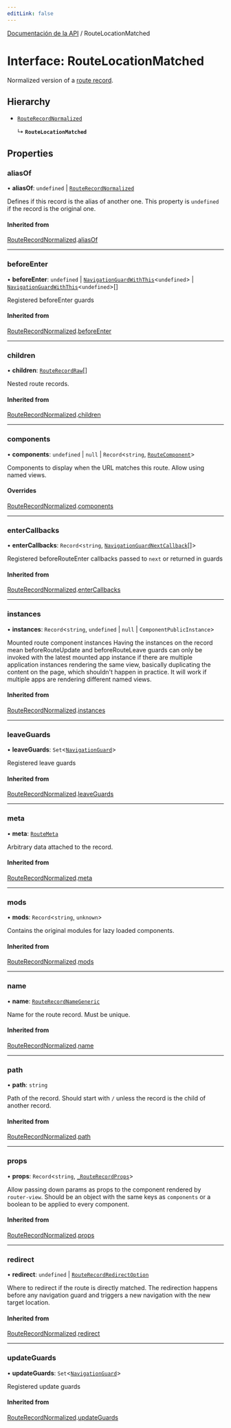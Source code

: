 ```yaml
---
editLink: false
---
```


[Documentación de la API](../index.md) / RouteLocationMatched

# Interface: RouteLocationMatched

Normalized version of a [route record](../index.md#RouteRecord).

## Hierarchy

- [`RouteRecordNormalized`](RouteRecordNormalized.md)

  ↳ **`RouteLocationMatched`**

## Properties

### aliasOf

• **aliasOf**: `undefined` \| [`RouteRecordNormalized`](RouteRecordNormalized.md)

Defines if this record is the alias of another one. This property is
`undefined` if the record is the original one.

#### Inherited from

[RouteRecordNormalized](RouteRecordNormalized.md).[aliasOf](RouteRecordNormalized.md#aliasOf)

---

### beforeEnter

• **beforeEnter**: `undefined` \| [`NavigationGuardWithThis`](NavigationGuardWithThis.md)\<`undefined`\> \| [`NavigationGuardWithThis`](NavigationGuardWithThis.md)\<`undefined`\>[]

Registered beforeEnter guards

#### Inherited from

[RouteRecordNormalized](RouteRecordNormalized.md).[beforeEnter](RouteRecordNormalized.md#beforeEnter)

---

### children

• **children**: [`RouteRecordRaw`](../index.md#RouteRecordRaw)[]

Nested route records.

#### Inherited from

[RouteRecordNormalized](RouteRecordNormalized.md).[children](RouteRecordNormalized.md#children)

---

### components

• **components**: `undefined` \| `null` \| `Record`\<`string`, [`RouteComponent`](../index.md#RouteComponent)\>

Components to display when the URL matches this route. Allow using named views.

#### Overrides

[RouteRecordNormalized](RouteRecordNormalized.md).[components](RouteRecordNormalized.md#components)

---

### enterCallbacks

• **enterCallbacks**: `Record`\<`string`, [`NavigationGuardNextCallback`](../index.md#NavigationGuardNextCallback)[]\>

Registered beforeRouteEnter callbacks passed to `next` or returned in guards

#### Inherited from

[RouteRecordNormalized](RouteRecordNormalized.md).[enterCallbacks](RouteRecordNormalized.md#enterCallbacks)

---

### instances

• **instances**: `Record`\<`string`, `undefined` \| `null` \| `ComponentPublicInstance`\>

Mounted route component instances
Having the instances on the record mean beforeRouteUpdate and
beforeRouteLeave guards can only be invoked with the latest mounted app
instance if there are multiple application instances rendering the same
view, basically duplicating the content on the page, which shouldn't happen
in practice. It will work if multiple apps are rendering different named
views.

#### Inherited from

[RouteRecordNormalized](RouteRecordNormalized.md).[instances](RouteRecordNormalized.md#instances)

---

### leaveGuards

• **leaveGuards**: `Set`\<[`NavigationGuard`](NavigationGuard.md)\>

Registered leave guards

#### Inherited from

[RouteRecordNormalized](RouteRecordNormalized.md).[leaveGuards](RouteRecordNormalized.md#leaveGuards)

---

### meta

• **meta**: [`RouteMeta`](RouteMeta.md)

Arbitrary data attached to the record.

#### Inherited from

[RouteRecordNormalized](RouteRecordNormalized.md).[meta](RouteRecordNormalized.md#meta)

---

### mods

• **mods**: `Record`\<`string`, `unknown`\>

Contains the original modules for lazy loaded components.

#### Inherited from

[RouteRecordNormalized](RouteRecordNormalized.md).[mods](RouteRecordNormalized.md#mods)

---

### name

• **name**: [`RouteRecordNameGeneric`](../index.md#RouteRecordNameGeneric)

Name for the route record. Must be unique.

#### Inherited from

[RouteRecordNormalized](RouteRecordNormalized.md).[name](RouteRecordNormalized.md#name)

---

### path

• **path**: `string`

Path of the record. Should start with `/` unless the record is the child of
another record.

#### Inherited from

[RouteRecordNormalized](RouteRecordNormalized.md).[path](RouteRecordNormalized.md#path)

---

### props

• **props**: `Record`\<`string`, [`_RouteRecordProps`](../index.md#_RouteRecordProps)\>

Allow passing down params as props to the component rendered by
`router-view`. Should be an object with the same keys as `components` or a
boolean to be applied to every component.

#### Inherited from

[RouteRecordNormalized](RouteRecordNormalized.md).[props](RouteRecordNormalized.md#props)

---

### redirect

• **redirect**: `undefined` \| [`RouteRecordRedirectOption`](../index.md#RouteRecordRedirectOption)

Where to redirect if the route is directly matched. The redirection happens
before any navigation guard and triggers a new navigation with the new
target location.

#### Inherited from

[RouteRecordNormalized](RouteRecordNormalized.md).[redirect](RouteRecordNormalized.md#redirect)

---

### updateGuards

• **updateGuards**: `Set`\<[`NavigationGuard`](NavigationGuard.md)\>

Registered update guards

#### Inherited from

[RouteRecordNormalized](RouteRecordNormalized.md).[updateGuards](RouteRecordNormalized.md#updateGuards)
